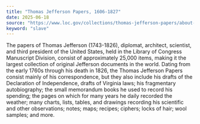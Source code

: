 ```yaml
---
title: "Thomas Jefferson Papers, 1606-1827"
date: 2025-06-18
source: "https://www.loc.gov/collections/thomas-jefferson-papers/about-this-collection/"
keyword: "slave"
---
```


The papers of Thomas Jefferson (1743-1826), diplomat, architect, scientist, and third president of the United States, held in the Library of Congress Manuscript Division, consist of approximately 25,000 items, making it the largest collection of original Jefferson documents in the world. Dating from the early 1760s through his death in 1826, the Thomas Jefferson Papers consist mainly of his correspondence, but they also include his drafts of the Declaration of Independence, drafts of Virginia laws; his fragmentary autobiography; the small memorandum books he used to record his spending; the pages on which for many years he daily recorded the weather; many charts, lists, tables, and drawings recording his scientific and other observations; notes; maps; recipes; ciphers; locks of hair; wool samples; and more.

